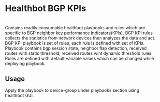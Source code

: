 # Healthbot BGP KPIs
#
 
Contains readily consumable healthbot playbooks and rules which are specific to BGP neighbor key performance indicators(KPIs).
BGP KPI rules collects the statistics from network devices then analyzes the data and act. BGP KPI playbook is set of rules,
each rule is defined with set of KPIs. Playbook contains bgp session state, neighbor flap detection, received routes with static
threshold, received routes wiht dynamic threshold rules. Rules are defined with default variable values which can be changed while
deploying playbook.


## Usage

Apply the playbook to device-group under playbooks section using healthbot GUI.
